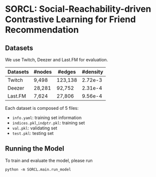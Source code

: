 # SORCL: Social-Reachability-driven Contrastive Learning for Friend Recommendation

## Datasets
We use Twitch, Deezer and Last.FM for evaluation. 

Datasets | #nodes  | #edges | #density
---- | ----- | ------ | ------
Twitch | 9,498  | 123,138 | 2.72e-3
Deezer |28,281 | 92,752 | 2.31e-4
Last.FM | 7,624 | 27,806 | 9.56e-4

Each dataset is composed of 5 files:
* `info.yaml`: training set information
* `indices.pkl`,`indptr.pkl`: training set
* `val.pkl`: validating set
* `test.pkl`: testing set


## Running the Model
To train and evaluate the model, please run

`python -m SORCL.main.run_model`
